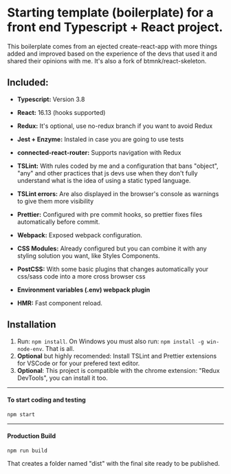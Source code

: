 # Starting template (boilerplate) for a front end Typescript + React project.

This boilerplate comes from an ejected create-react-app with more things added and improved based on the experience of the devs that used it and shared their opinions with me. It's also a fork of btmnk/react-skeleton.

## Included:

-  **Typescript:** Version 3.8

-  **React:** 16.13 (hooks supported)

-  **Redux:** It's optional, use no-redux branch if you want to avoid Redux

-  **Jest + Enzyme:** Instaled in case you are going to use tests

-  **connected-react-router:** Supports navigation with Redux

-  **TSLint:** With rules coded by me and a configuration that bans "object", "any" and other practices that js devs use when they don't fully understand what is the idea of using a static typed language.

-  **TSLint errors:** Are also displayed in the browser's console as warnings to give them more visibility

-  **Prettier:** Configured with pre commit hooks, so prettier fixes files automatically before commit.

-  **Webpack:** Exposed webpack configuration.

-  **CSS Modules:** Already configured but you can combine it with any styling solution you want, like Styles Components.

-  **PostCSS:** With some basic plugins that changes automatically your css/sass code into a more cross browser css

-  **Environment variables (.env) webpack plugin**

-  **HMR:** Fast component reload.

## Installation

1. Run: `npm install`. On Windows you must also run: `npm install -g win-node-env`. That is all.
2. **Optional** but highly recomended: Install TSLint and Prettier extensions for VSCode or for your prefered text editor.
3. **Optional**: This project is compatible with the chrome extension: "Redux DevTools", you can install it too.

---

#### To start coding and testing

```
npm start
```

---

#### Production Build

```
npm run build
```

That creates a folder named "dist" with the final site ready to be published.
